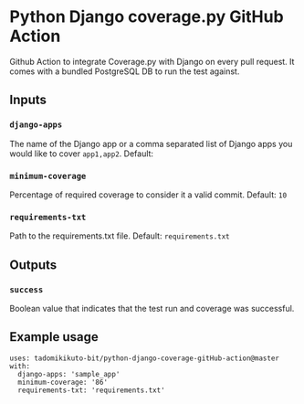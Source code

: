 # Python Django coverage.py GitHub Action

Github Action to integrate Coverage.py with Django on every pull request. It comes with a bundled PostgreSQL DB to run the test against.

## Inputs

### `django-apps`

The name of the Django app or a comma separated list of Django apps you would like to cover `app1,app2`.
Default:

### `minimum-coverage`

Percentage of required coverage to consider it a valid commit.
Default: `10`

### `requirements-txt`

Path to the requirements.txt file.
Default: `requirements.txt`

## Outputs

### `success`

Boolean value that indicates that the test run and coverage was successful.

## Example usage

    uses: tadomikikuto-bit/python-django-coverage-gitHub-action@master
    with:
      django-apps: 'sample_app'
      minimum-coverage: '86'
      requirements-txt: 'requirements.txt'
